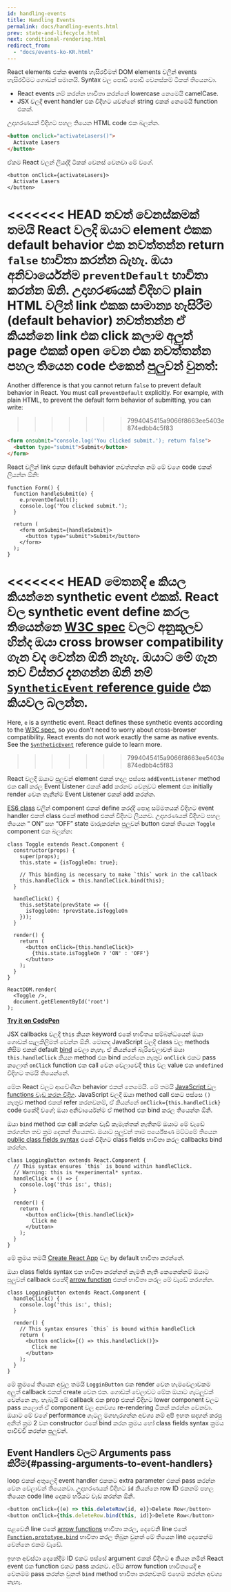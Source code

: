 ```yaml
---
id: handling-events
title: Handling Events
permalink: docs/handling-events.html
prev: state-and-lifecycle.html
next: conditional-rendering.html
redirect_from:
  - "docs/events-ko-KR.html"
---
```


React elements එක්ක events හැසිරවීමත් DOM elements වලින් events හැසිරවීමට ගොඩක් සමානයි. Syntax වල පොඩි පොඩි වෙනස්කම් ටිකක් තියෙනවා.

* React events නම් කරන්න භාවිතා කරන්නේ lowercase නෙමෙයි camelCase.
* JSX වලදි event handler එක විදිහට යවන්නේ string එකක් නෙමෙයි function එකක්.

උදාහරණයක් විදිහට පහල තියෙන HTML code එක බලන්න.

```html
<button onclick="activateLasers()">
  Activate Lasers
</button>
```

ඒකම React වලන් ලියද්දි ටිකක් වෙනස් වෙනවා මේ වගේ.

```js{1}
<button onClick={activateLasers}>
  Activate Lasers
</button>
```

<<<<<<< HEAD
තවත් වෙනස්කමක් තමයි React වලදි ඔයාට element එකක default behavior එක නවත්තන්න return `false` භාවිතා කරන්න බැහැ. ඔයා අනිවාර්යෙන්ම `preventDefault` භාවිතා කරන්න ඕනි.
උදාහරණයක් විදිහට plain HTML වලින් link එකක සාමාන්‍ය හැසිරීම (default behavior) නවත්තන්න ඒ කියන්නෙ link එක click කලාම  අලුත් page එකක් open වෙන එක නවත්තන්න පහල තියෙන code එකෙන් පුලුවන් වුනත්:
=======
Another difference is that you cannot return `false` to prevent default behavior in React. You must call `preventDefault` explicitly. For example, with plain HTML, to prevent the default form behavior of submitting, you can write:
>>>>>>> 7994045415a9066f8663ee5403e874edbb4c5f83

```html
<form onsubmit="console.log('You clicked submit.'); return false">
  <button type="submit">Submit</button>
</form>
```

React වලින් link එකක default behavior නවත්තන්න නම් මේ වගෙ code එකක් ලියන්න ඕනි:

```js{3}
function Form() {
  function handleSubmit(e) {
    e.preventDefault();
    console.log('You clicked submit.');
  }

  return (
    <form onSubmit={handleSubmit}>
      <button type="submit">Submit</button>
    </form>
  );
}
```

<<<<<<< HEAD
මෙතනදි `e` කියල කියන්නෙ synthetic event  එකක්. React වල synthetic event define කරල තියෙන්නෙ [W3C spec](https://www.w3.org/TR/DOM-Level-3-Events/) වලට අනුකූලව හින්ද ඔයා cross browser compatibility ගැන වද වෙන්න ඕනි නැහැ. ඔයාට මේ ගැන තව විස්තර දැනගන්න ඕනි නම් [`SyntheticEvent` reference guide](/docs/events.html) එක කියවල බලන්න.
=======
Here, `e` is a synthetic event. React defines these synthetic events according to the [W3C spec](https://www.w3.org/TR/DOM-Level-3-Events/), so you don't need to worry about cross-browser compatibility. React events do not work exactly the same as native events. See the [`SyntheticEvent`](/docs/events.html) reference guide to learn more.
>>>>>>> 7994045415a9066f8663ee5403e874edbb4c5f83

React වලදි ඔයාට පුලුවන් element එකක් හදල පස්සෙ `addEventListener` method එක call කරල Event Listener එකක් add කරනව වෙනුවට element එක initially render වෙන තැනින්ම Event Listener එකක් add කරන්න.

[ES6 class](https://developer.mozilla.org/en/docs/Web/JavaScript/Reference/Classes) වලින් component එකක් define කරද්දි පොදු සම්මතයක් විදිහට event handler එකත් class එකේ method එකක් විදිහට ලියනව. උදාහරණයක් විදිහට පහල තියෙන “ ON” සහ “OFF” state මාරුකරන්න පුලුවන් button එකක් තියෙන `Toggle` component එක බලන්න:

```js{6,7,10-14,18}
class Toggle extends React.Component {
  constructor(props) {
    super(props);
    this.state = {isToggleOn: true};

    // This binding is necessary to make `this` work in the callback
    this.handleClick = this.handleClick.bind(this);
  }

  handleClick() {
    this.setState(prevState => ({
      isToggleOn: !prevState.isToggleOn
    }));
  }

  render() {
    return (
      <button onClick={this.handleClick}>
        {this.state.isToggleOn ? 'ON' : 'OFF'}
      </button>
    );
  }
}

ReactDOM.render(
  <Toggle />,
  document.getElementById('root')
);
```

[**Try it on CodePen**](https://codepen.io/gaearon/pen/xEmzGg?editors=0010)

JSX callbacks වලදි `this` කියන keyword එකේ භාවිතය සම්බන්ධයෙන් ඔයා ගොඩක් සැලකිලිමත් වෙන්න ඕනි. මොකද JavaScript වලදි class වල methods කිසිම එකක් default [bind](https://developer.mozilla.org/en/docs/Web/JavaScript/Reference/Global_objects/Function/bind) වෙලා නැහැ. ඒ කියන්නේ බැරිවෙලාවත් ඔයා `this.handleClick` කියන method එක bind කරන්නෙ නැතුව `onClick` එකට pass කලොත්  `onClick` function එක call වෙන වෙලාවෙදි `this` වල value එක `undefined` විදිහට තමයි තියෙන්නේ.

මේක React වලට ආවේණික behavior එකක් නෙමෙයි. මේ තමයි [JavaScript වල functions වැඩ කරන විදිහ](https://www.smashingmagazine.com/2014/01/understanding-javascript-function-prototype-bind/). JavaScript වලදි ඔයා method call එකට පස්සෙ `()` නැතුව method එකක් refer කරනවනම්, ඒ කියන්නේ `onClick={this.handleClick}` code එකේදි වගේ; ඔයා අනිවාර්යෙන්ම ඒ method එක bind කරල තියෙන්න ඕනි.

ඔයා `bind`  method එක call කරන්න වැඩි කැමැත්තක් නැතිනම් ඔයාට මේ වැඩේ කරගන්න තව ක්‍රම දෙකක් තියෙනව. ඔයාට පුලුවන් තාම පර්යේෂණ මට්ටමේ තියෙන [public class fields syntax](https://babeljs.io/docs/plugins/transform-class-properties/)  එකේ විදිහට class fields භාවිතා කරල callbacks bind කරන්න.

```js{2-6}
class LoggingButton extends React.Component {
  // This syntax ensures `this` is bound within handleClick.
  // Warning: this is *experimental* syntax.
  handleClick = () => {
    console.log('this is:', this);
  }

  render() {
    return (
      <button onClick={this.handleClick}>
        Click me
      </button>
    );
  }
}
```

මේ ක්‍රමය තමයි [Create React App](https://github.com/facebookincubator/create-react-app) වල by default භාවිතා කරන්නේ.

ඔයා class fields syntax එක භාවිතා කරන්නත් කැමති නැති කෙනෙක්නම් ඔයාට පුලුවන් callback එකේදි [arrow function](https://developer.mozilla.org/en/docs/Web/JavaScript/Reference/Functions/Arrow_functions) එකක් භාවිතා කරල මේ වැඩේ කරගන්න.

```js{7-9}
class LoggingButton extends React.Component {
  handleClick() {
    console.log('this is:', this);
  }

  render() {
    // This syntax ensures `this` is bound within handleClick
    return (
      <button onClick={() => this.handleClick()}>
        Click me
      </button>
    );
  }
}
```

මේ ක්‍රමයේ තියෙන අවුල තමයි `LogginButton` එක render වෙන හැමවෙලාවකම අලුත් callback එකක් create වෙන එක. ගොඩක් වෙලාවට මේක ඔයාට ගැටලුවක් වෙන්නෙ නෑ. හැබැයි මේ callback එක prop එකක් විදිහට lower component වලට pass කලොත් ඒ component වල අනවශ්‍ය re-rendering ටිකක් කරන්න වෙනවා. ඔයාට මේ වගේ performance ගැටලු මගහැරගන්න අවශ්‍ය නම් අපි ඉහත සදහන් කරපු අනිත් ක්‍රම 2 වන constructor එකේ bind කරන ක්‍රමය හෝ class fields syntax  ක්‍රමය පාවිච්චි  කරන්න පුලුවන්.

## Event Handlers වලට Arguments pass කිරීම{#passing-arguments-to-event-handlers}

loop එකක් අතුලෙදි event handler එකකට extra parameter එකක් pass කරන්න වෙන වෙලාවන් තියෙනවා. උදාහරණයක් විදිහට `id` කියන්නෙ row ID එකනම් පහල තියෙන code line දෙකම හරියට වැඩ කරන්න ඕනි.

```js
<button onClick={(e) => this.deleteRow(id, e)}>Delete Row</button>
<button onClick={this.deleteRow.bind(this, id)}>Delete Row</button>
```

පළවෙනි line එකේ [arrow functions](https://developer.mozilla.org/en-US/docs/Web/JavaScript/Reference/Functions/Arrow_functions) භාවිතා කරල, දෙවෙනි line එකේ [`Function.prototype.bind`](https://developer.mozilla.org/en-US/docs/Web/JavaScript/Reference/Global_objects/Function/bind) භාවිතා කරල තිබුන වුනත් මේ තියෙන line දෙකෙන්ම වෙන්නෙ එකම වැඩේ.

ඉහත අවස්ථා දෙකේදිම ID එකට පස්සේ argument එකක් විදිහට `e` කියන නමින් React event එක function එකට pass කරනව.  අපිට arrow function භාවිතයෙදි `e` වෙනමම pass කරන්න වුනත් `bind` method භාවිතා කරනවනම් එහෙම කරන්න අවශ්‍ය නැහැ. 
